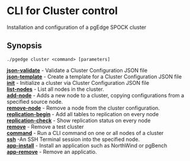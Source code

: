 # CLI for Cluster control
Installation and configuration of a pgEdge SPOCK cluster

## Synopsis
    ./pgedge cluster <command> [parameters]
[**json-validate**](help/cluster-json-validate.md)        - Validate a Cluster Configuration JSON file<br>
[**json-template**](help/cluster-json-template.md)        - Create a template for a Cluster Configuration JSON file<br>
[**init**](help/cluster-init.md)     - Initialize a cluster via Cluster Configuration JSON file<br>
[**list-nodes**](help/cluster-list-nodes.md)	- List all nodes in the cluster.<br>
[**add-node**](help/cluster-add-node.md)	- Adds a new node to a cluster, copying configurations from a specified source node.<br>
[**remove-node**](help/cluster-remove-node.md)	- Remove a node from the cluster configuration.<br>
[**replication-begin**](help/cluster-replication-begin.md)     - Add all tables to replication on every node<br>
[**replication-check**](help/cluster-replication-check.md)     - Show replication status on every node<br>
[**remove**](help/cluster-remove.md)   - Remove a test cluster<br>
[**command**](help/cluster-command.md)             - Run a CLI command on one or all nodes of a cluster<br>
[**ssh**](help/cluster-ssh.md)	-An SSH Terminal session into the specified node.<br>
[**app-install**](help/cluster-app-install.md)     - Install an application such as NorthWind or pgBench<br>
[**app-remove**](help/cluster-app-remove.md)       - Remove an applicatio.<br>
